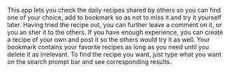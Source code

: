 This app lets you check the daily recipes shared by others so you can find one of your choice, add to bookmark so as not to miss it and try it yourself later. Having tried the recipe out, you can further leave a comment on it, or you an sher it to the others. If you have enough experience, you can create a recipe of your own and post it so the others would try it as well. Your bookmark contains your favorite recipes as long as you need until you delete it as irrelevant. To find the recipe you want, just type what you want on the search prompt bar and see corresponding results.

